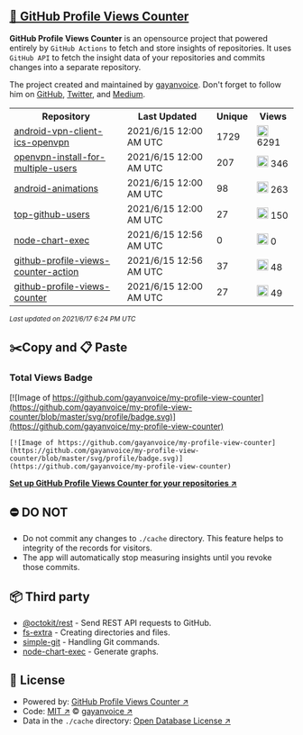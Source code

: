 ## [🚀 GitHub Profile Views Counter](https://github.com/gayanvoice/github-profile-views-counter)
**GitHub Profile Views Counter** is an opensource project that powered entirely by  `GitHub Actions` to fetch and store insights of repositories.
It uses `GitHub API` to fetch the insight data of your repositories and commits changes into a separate repository.

The project created and maintained by [gayanvoice](https://github.com/gayanvoice). Don't forget to follow him on [GitHub](https://github.com/gayanvoice), [Twitter](https://twitter.com/gayanvoice), and [Medium](https://gayanvoice.medium.com/).

<table>
	<tr>
		<th>
			Repository
		</th>
		<th>
			Last Updated
		</th>
		<th>
			Unique
		</th>
		<th>
			Views
		</th>
	</tr>
	<tr>
		<td>
			<a href="https://github.com/gayanvoice/my-profile-view-counter/tree/master/readme/207237845/week.md">
				android-vpn-client-ics-openvpn
			</a>
		</td>
		<td>
			2021/6/15 12:00 AM UTC
		</td>
		<td>
			1729
		</td>
		<td>
			<img alt="Response time graph" src="https://github.com/gayanvoice/my-profile-view-counter/raw/master/graph/207237845/small/week.png" height="20"> 6291
		</td>
	</tr>
	<tr>
		<td>
			<a href="https://github.com/gayanvoice/my-profile-view-counter/tree/master/readme/208378302/week.md">
				openvpn-install-for-multiple-users
			</a>
		</td>
		<td>
			2021/6/15 12:00 AM UTC
		</td>
		<td>
			207
		</td>
		<td>
			<img alt="Response time graph" src="https://github.com/gayanvoice/my-profile-view-counter/raw/master/graph/208378302/small/week.png" height="20"> 346
		</td>
	</tr>
	<tr>
		<td>
			<a href="https://github.com/gayanvoice/my-profile-view-counter/tree/master/readme/209241190/week.md">
				android-animations
			</a>
		</td>
		<td>
			2021/6/15 12:00 AM UTC
		</td>
		<td>
			98
		</td>
		<td>
			<img alt="Response time graph" src="https://github.com/gayanvoice/my-profile-view-counter/raw/master/graph/209241190/small/week.png" height="20"> 263
		</td>
	</tr>
	<tr>
		<td>
			<a href="https://github.com/gayanvoice/my-profile-view-counter/tree/master/readme/373383893/week.md">
				top-github-users
			</a>
		</td>
		<td>
			2021/6/15 12:00 AM UTC
		</td>
		<td>
			27
		</td>
		<td>
			<img alt="Response time graph" src="https://github.com/gayanvoice/my-profile-view-counter/raw/master/graph/373383893/small/week.png" height="20"> 150
		</td>
	</tr>
	<tr>
		<td>
			<a href="https://github.com/gayanvoice/my-profile-view-counter/tree/master/readme/370678191/week.md">
				node-chart-exec
			</a>
		</td>
		<td>
			2021/6/15 12:56 AM UTC
		</td>
		<td>
			0
		</td>
		<td>
			<img alt="Response time graph" src="https://github.com/gayanvoice/my-profile-view-counter/raw/master/graph/370678191/small/week.png" height="20"> 0
		</td>
	</tr>
	<tr>
		<td>
			<a href="https://github.com/gayanvoice/my-profile-view-counter/tree/master/readme/372371373/week.md">
				github-profile-views-counter-action
			</a>
		</td>
		<td>
			2021/6/15 12:56 AM UTC
		</td>
		<td>
			37
		</td>
		<td>
			<img alt="Response time graph" src="https://github.com/gayanvoice/my-profile-view-counter/raw/master/graph/372371373/small/week.png" height="20"> 48
		</td>
	</tr>
	<tr>
		<td>
			<a href="https://github.com/gayanvoice/my-profile-view-counter/tree/master/readme/372372861/week.md">
				github-profile-views-counter
			</a>
		</td>
		<td>
			2021/6/15 12:00 AM UTC
		</td>
		<td>
			27
		</td>
		<td>
			<img alt="Response time graph" src="https://github.com/gayanvoice/my-profile-view-counter/raw/master/graph/372372861/small/week.png" height="20"> 49
		</td>
	</tr>
</table>

<small><i>Last updated on 2021/6/17 6:24 PM UTC</i></small>

## ✂️Copy and 📋 Paste
### Total Views Badge
[![Image of https://github.com/gayanvoice/my-profile-view-counter](https://github.com/gayanvoice/my-profile-view-counter/blob/master/svg/profile/badge.svg)](https://github.com/gayanvoice/my-profile-view-counter)

```readme
[![Image of https://github.com/gayanvoice/my-profile-view-counter](https://github.com/gayanvoice/my-profile-view-counter/blob/master/svg/profile/badge.svg)](https://github.com/gayanvoice/my-profile-view-counter)
```
[**Set up GitHub Profile Views Counter for your repositories ↗️**](https://github.com/gayanvoice/github-profile-views-counter)
## ⛔ DO NOT
- Do not commit any changes to `./cache` directory. This feature helps to integrity of the records for visitors.
- The app will automatically stop measuring insights until you revoke those commits.
## 📦 Third party

- [@octokit/rest](https://www.npmjs.com/package/@octokit/rest) - Send REST API requests to GitHub.
- [fs-extra](https://www.npmjs.com/package/fs-extra) - Creating directories and files.
- [simple-git](https://www.npmjs.com/package/simple-git) - Handling Git commands.
- [node-chart-exec](https://www.npmjs.com/package/node-chart-exec) - Generate graphs.
## 📄 License
- Powered by: [GitHub Profile Views Counter ↗️](https://github.com/gayanvoice/github-profile-views-counter)
- Code: [MIT ↗️](./LICENSE) © [gayanvoice ↗️](https://github.com/gayanvoice)
- Data in the `./cache` directory: [Open Database License ↗️](https://opendatacommons.org/licenses/odbl/1-0/)